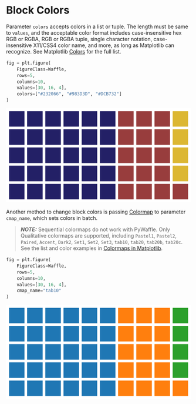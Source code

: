 # Block Colors

Parameter `colors` accepts colors in a list or tuple. The length must be same to `values`, and the acceptable color format includes case-insensitive hex RGB or RGBA, RGB or RGBA tuple, single character notation, case-insensitive X11/CSS4 color name, and more, as long as Matplotlib can recognize. See Matplotlib [Colors](https://matplotlib.org/stable/tutorials/colors/colors.html#specifying-colors) for the full list.

```python
fig = plt.figure(
    FigureClass=Waffle,
    rows=5,
    columns=10,
    values=[30, 16, 4],
    colors=["#232066", "#983D3D", "#DCB732"]
)
```

<img class="img_middle" alt="Block Colors" src="https://raw.githubusercontent.com/gyli/PyWaffle/master/examples/docs/block_colors.svg?sanitize=true">

Another method to change block colors is passing [Colormap](https://matplotlib.org/stable/gallery/color/colormap_reference.html) to parameter `cmap_name`, which sets colors in batch. 

> **_NOTE:_** Sequential colormaps do not work with PyWaffle. Only Qualitative colormaps are supported, including `Pastel1`, `Pastel2`, `Paired`, `Accent`, `Dark2`, `Set1`, `Set2`, `Set3`, `tab10`, `tab20`, `tab20b`, `tab20c`. See the list and color examples in [Colormaps in Matplotlib](https://matplotlib.org/stable/tutorials/colors/colormaps.html#qualitative).

```python
fig = plt.figure(
    FigureClass=Waffle,
    rows=5,
    columns=10,
    values=[30, 16, 4],
    cmap_name="tab10"
)
```

<img class="img_middle" alt="Block Colors with custom cmap_name" src="https://raw.githubusercontent.com/gyli/PyWaffle/master/examples/docs/block_colors_custom_cmap_name.svg?sanitize=true">
